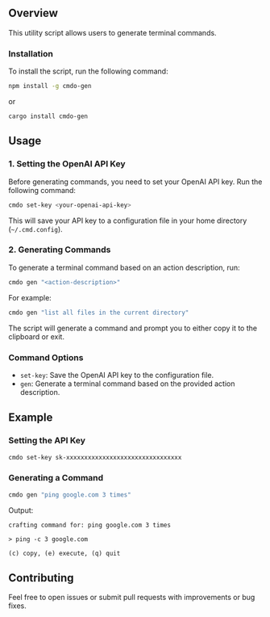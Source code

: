 ## Overview

This utility script allows users to generate terminal commands.

### Installation

To install the script, run the following command:

```sh
npm install -g cmdo-gen
```

or 

```
cargo install cmdo-gen
```

## Usage

### 1. Setting the OpenAI API Key

Before generating commands, you need to set your OpenAI API key. Run the following command:

```sh
cmdo set-key <your-openai-api-key>
```

This will save your API key to a configuration file in your home directory (`~/.cmd.config`).

### 2. Generating Commands

To generate a terminal command based on an action description, run:

```sh
cmdo gen "<action-description>"
```

For example:

```sh
cmdo gen "list all files in the current directory"
```

The script will generate a command and prompt you to either copy it to the clipboard or exit.

### Command Options

- `set-key`: Save the OpenAI API key to the configuration file.
- `gen`: Generate a terminal command based on the provided action description.

## Example

### Setting the API Key

```sh
cmdo set-key sk-xxxxxxxxxxxxxxxxxxxxxxxxxxxxxxxx
```

### Generating a Command

```sh
cmdo gen "ping google.com 3 times"
```

Output:

```
crafting command for: ping google.com 3 times

> ping -c 3 google.com

(c) copy, (e) execute, (q) quit
```

## Contributing

Feel free to open issues or submit pull requests with improvements or bug fixes.

